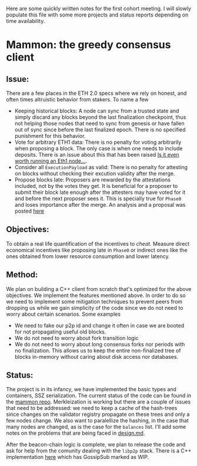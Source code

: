 Here are some quickly written notes for the first cohort meeting. I will slowly populate this file with some more projects and status reports depending on time availability.
# Mammon: the greedy consensus client

## Issue:
There are a few places in the ETH 2.0 specs where we rely on honest, and often times altruistic behavior from stakers. To name a few
- Keeping historical blocks:
A node can sync from a trusted state and simply discard any blocks beyond the last finalization checkpoint, thus not helping those nodes that need to sync from genesis or have fallen out of sync since before the last finalized epoch. There is no specified punishment for this behavior.
- Vote for arbitrary ETH1 data:
There is no penalty for voting arbitrarily when proposing a block. The only case is when one needs to include deposits. There is an issue about this that has been raised [Is it even worth running an Eth1 node...](https://github.com/ethereum/eth2.0-specs/issues/2152).
- Consider all `ExecutionPayload` as valid:
There is no penalty for attesting on blocks without checking their excution validity after the merge.
- Propose blocks late:
Proposers are rewarded by the attestations included, not by the votes they get. It is beneficial for a proposer to submit their block late enough after the attesters may have voted for it and before the next proposer sees it. This is specially true for `Phase0` and loses importance after the merge. An analysis and a proposal was posted [here](https://ethresear.ch/t/reward-proposers-by-received-votes/8588/2)

## Objectives:

To obtain a real life quantification of the incentives to *cheat*. Measure direct economical incentives like proposing late in `Phase0` or indirect ones like the ones obtained from lower resource consumption and lower latency.

## Method:

We plan on building a C++ client from scratch that's optimized for the above objectives. We implement the features mentioned above. In order to do so we need to implement some mitigation techniques to prevent peers from dropping us while we gain simplicity of the code since we do not need to worry about certain scenarios. Some examples
- We need to fake our p2p id and change it often in case we are booted for not propagating useful old blocks.
- We do not need to worry about fork transition logic
- We do not need to worry about long consensus forks nor periods with no finalization. This allows us to keep the entire non-finalized tree of blocks in-memory without caring about disk access nor databases.

## Status:

The project is in its infancy, we have implemented the basic types and containers, SSZ serialization. The current status of the code can be found in the [mammon repo](https://github.com/potuz/mammon). Merkleization is working but there are a couple of issues that need to be addressed: we need to keep a cache of the hash-trees since changes on the validator registry propagate on these trees and only a few nodes change. We also want to paralellize the hashing, in the case that many nodes are changed, as is the case for the `balances` list. I'll add some notes on the problems that are being faced in [design.md](https://github.com/potuz/mammon/blob/main/assets/design.md). 

After the beacon-chain logic is complete, we plan to release the code and ask for help from the comunity dealing with the `libp2p` stack. There is a C++ implementation [here](https://github.com/libp2p/cpp-libp2p) which has GossipSub marked as WIP. 

